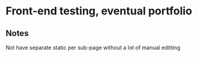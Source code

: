 # Front-end testing, eventual portfolio
[](guillaumequenneville.github.io)

## Notes
Not have separate static per sub-page without a lot of manual editting